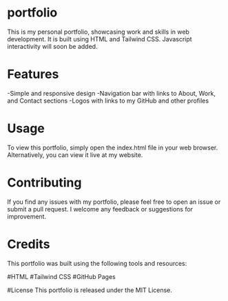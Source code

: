 # portfolio

This is my personal portfolio, showcasing work and skills in web development. It is built using HTML and Tailwind CSS. Javascript interactivity will soon be added.

# Features

-Simple and responsive design
-Navigation bar with links to About, Work, and Contact sections
-Logos with links to my GitHub and other profiles

# Usage
To view this portfolio, simply open the index.html file in your web browser. Alternatively, you can view it live at my website.

# Contributing
If you find any issues with my portfolio, please feel free to open an issue or submit a pull request. I welcome any feedback or suggestions for improvement.

# Credits
This portfolio was built using the following tools and resources:

#HTML
#Tailwind CSS
#GitHub Pages

#License
This portfolio is released under the MIT License.
